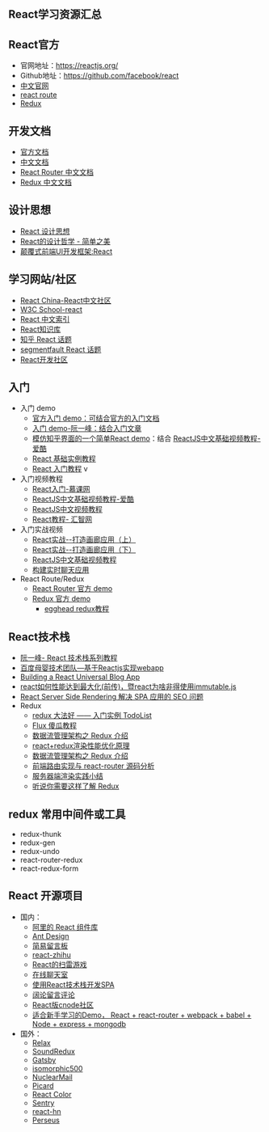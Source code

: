 ## React学习资源汇总

## React官方

- 官网地址：https://reactjs.org/
- Github地址：https://github.com/facebook/react
- [中文官网](https://react.docschina.org/)
- [react route](https://github.com/ReactTraining/react-router)
- [Redux](https://redux.js.org/)

## 开发文档

- [官方文档](https://facebook.github.io/react/docs/hello-world.html)
- [中文文档](https://doc.react-china.org/)
- [React Router 中文文档](https://react-guide.github.io/react-router-cn/)
- [Redux 中文文档](https://cn.redux.js.org/index.html)

## 设计思想

- [React 设计思想](https://github.com/react-guide/react-basic)
- [React的设计哲学 - 简单之美](http://www.infoq.com/cn/articles/react-art-of-simplity/)
- [颠覆式前端UI开发框架:React](http://www.infoq.com/cn/articles/subversion-front-end-ui-development-framework-react/)

## 学习网站/社区

- [React China-React中文社区](http://react-china.org/)
- [W3C School-react](https://www.w3cschool.cn/search?w=react)
- [React 中文索引](http://nav.react-china.org/)
- [React知识库](http://lib.csdn.net/base/react)
- [知乎 React 话题](https://www.zhihu.com/topic/20013159/hot)
- [segmentfault React 话题](https://segmentfault.com/t/react.js)
- [React开发社区](https://react.ctolib.com/)

## 入门

- 入门 demo
  - [官方入门 demo：可结合官方的入门文档](https://reactjs.org/tutorial/tutorial.html)
  - [入门 demo-阮一峰：结合入门文章](https://github.com/ruanyf/react-demos)
  - [模仿知乎界面的一个简单React demo](https://github.com/tsrot/react-zhihu)：结合 [ReactJS中文基础视频教程-爱酷](http://www.icoolxue.com/album/show/262)
  - [React 基础实例教程](https://www.cnblogs.com/imwtr/p/6278968.html)
  - [React 入门教程](https://hulufei.gitbooks.io/react-tutorial/content/) v
- 入门视频教程
  - [React入门-慕课网](http://www.imooc.com/learn/504)
  - [ReactJS中文基础视频教程-爱酷](http://www.icoolxue.com/album/show/262)
  - [ReactJS中文视频教程](http://react-china.org/t/reactjs/584)
  - [React教程- 汇智网](http://www.hubwiz.com/course/552762019964049d1872fc88/?ch=alloyteam)
- 入门实战视频
  - [React实战--打造画廊应用（上）](http://www.imooc.com/learn/507)
  - [React实战--打造画廊应用（下）](http://www.imooc.com/learn/652)
  - [ReactJS中文基础视频教程](http://zexeo.com/course/56753a22b2b8de861c0d281a)
  - [构建实时聊天应用](http://zexeo.com/course/5672c2bd52b470c02bc28b6c)
- React Route/Redux
  - [React Router 官方 demo](https://github.com/reactjs/react-router-tutorial/tree/master/lessons)
  - [Redux 官方 demo](https://github.com/reduxjs/redux/tree/master/examples)
    - [egghead redux教程](https://egghead.io/courses/getting-started-with-redux)

## React技术栈

- [阮一峰- React 技术栈系列教程](http://www.ruanyifeng.com/blog/2016/09/react-technology-stack.html)
- [百度母婴技术团队—基于Reactjs实现webapp](https://github.com/my-fe/wiki/issues/1)
- [Building a React Universal Blog App](https://www.sitepoint.com/building-a-react-universal-blog-app-a-step-by-step-guide/)
- [react如何性能达到最大化(前传)，暨react为啥非得使用immutable.js](https://segmentfault.com/a/1190000004290333)
- [React Server Side Rendering 解决 SPA 应用的 SEO 问题](https://blog.coding.net/blog/React-Server-Side-Rendering-for-SPA-SEO)
- Redux
  - [redux 大法好 —— 入门实例 TodoList](http://qiutc.me/post/redux-%E5%A4%A7%E6%B3%95%E5%A5%BD-%E2%80%94%E2%80%94-%E5%85%A5%E9%97%A8%E5%AE%9E%E4%BE%8B-TodoList.html)
  - [Flux 傻瓜教程](https://zhuanlan.zhihu.com/p/19900243?columnSlug=FrontendMagazine)
  - [数据流管理架构之 Redux 介绍](http://www.alloyteam.com/2015/09/react-redux/)
  - [react+redux渲染性能优化原理](http://foio.github.io/react-redux-performance-boost/)
  - [数据流管理架构之 Redux 介绍](http://www.alloyteam.com/2015/09/react-redux/)
  - [前端路由实现与 react-router 源码分析](http://www.alloyteam.com/2016/05/router/)
  - [服务器端渲染实践小结](http://www.alloyteam.com/2015/10/8783/)
  - [听说你需要这样了解 Redux](https://github.com/rccoder/blog/issues/18)

## redux 常用中间件或工具
  
- redux-thunk
- redux-gen
- redux-undo
- react-router-redux
- react-redux-form

## React 开源项目

- 国内：
  - [阿里的 React 组件库](https://github.com/react-component)
  - [Ant Design](https://github.com/ant-design/ant-design)
  - [简易留言板](https://github.com/tsrot/react-demo)
  - [react-zhihu](https://github.com/tsrot/react-zhihu)
  - [React的扫雷游戏](https://github.com/cjohansen/react-sweeper)
  - [在线聊天室](https://github.com/redsx/CR)
  - [使用React技术栈开发SPA](https://github.com/JasonBai007/reactSPA)
  - [阔论留言评论](https://github.com/NumerHero/kuolun)
  - [React版cnode社区](https://github.com/lzxb/react-cnode)
  - [适合新手学习的Demo， React + react-router + webpack + babel + Node + express + mongodb](https://github.com/rongchanghai/justForYou)
- 国外：
  - [Relax](https://github.com/relax/relax)
  - [SoundRedux](https://github.com/andrewngu/sound-redux/)
  - [Gatsby](https://github.com/gatsbyjs/gatsby)
  - [isomorphic500](https://github.com/gpbl/isomorphic500)
  - [NuclearMail](https://github.com/ianobermiller/nuclearmail)
  - [Picard](https://github.com/Automattic/Picard)
  - [React Color](https://github.com/casesandberg/react-color)
  - [Sentry](https://github.com/getsentry/sentry/)
  - [react-hn](https://github.com/insin/react-hn)
  - [Perseus](https://github.com/khan/perseus)

